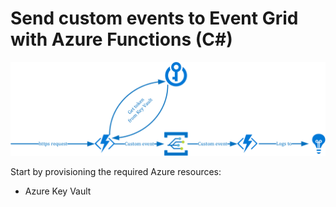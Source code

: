 ﻿# Send custom events to Event Grid with Azure Functions (C#)


![Image 1](./media/custom-events.png)

Start by provisioning the required Azure resources:
* Azure Key Vault 


